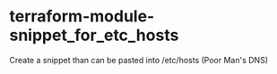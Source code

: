 # terraform-module-snippet_for_etc_hosts
Create a snippet than can be pasted into /etc/hosts (Poor Man's DNS)
